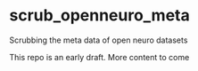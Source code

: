 # scrub_openneuro_meta
 Scrubbing the meta data of open neuro datasets

 This repo is an early draft. More content to come
